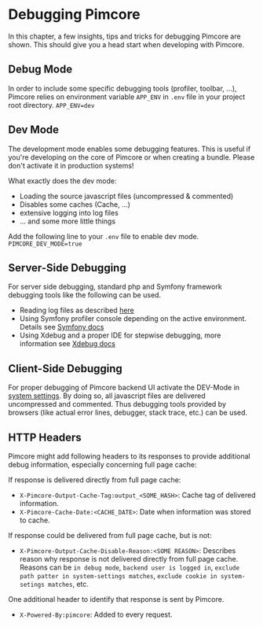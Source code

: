 # Debugging Pimcore

In this chapter, a few insights, tips and tricks for debugging Pimcore are shown. This should give you a
head start when developing with Pimcore. 

## Debug Mode
In order to include some specific debugging tools (profiler, toolbar, ...), Pimcore relies on environment variable `APP_ENV` in `.env` file in your project root directory.
`APP_ENV=dev`

## Dev Mode
The development mode enables some debugging features. This is useful if you're developing on the core of Pimcore or when 
creating a bundle. Please don't activate it in production systems!

What exactly does the dev mode:
* Loading the source javascript files (uncompressed & commented)
* Disables some caches (Cache, ...)
* extensive logging into log files
* ... and some more little things

Add the following line to your `.env` file to enable dev mode.
`PIMCORE_DEV_MODE=true`

## Server-Side Debugging
For server side debugging, standard php and Symfony framework debugging tools like the following can be used.

* Reading log files as described [here](07_Logging.md)
* Using Symfony profiler console depending on the active environment. 
  Details see [Symfony docs](http://symfony.com/app.php/doc/3.4/reference/configuration/web_profiler.html)
* Using Xdebug and a proper IDE for stepwise debugging, more information see [Xdebug docs](https://xdebug.org/)


## Client-Side Debugging
For proper debugging of Pimcore backend UI activate the DEV-Mode in [system settings](../18_Tools_and_Features/25_System_Settings.md).
By doing so, all javascript files are delivered uncompressed and commented. Thus debugging tools provided by browsers 
(like actual error lines, debugger, stack trace, etc.) can be used.


## HTTP Headers
Pimcore might add following headers to its responses to provide additional debug information, especially concerning full
page cache: 

If response is delivered directly from full page cache: 
* `X-Pimcore-Output-Cache-Tag:output_<SOME_HASH>`: Cache tag of delivered information.  
* `X-Pimcore-Cache-Date:<CACHE_DATE>`: Date when information was stored to cache. 

If response could be delivered from full page cache, but is not: 
* `X-Pimcore-Output-Cache-Disable-Reason:<SOME REASON>`: Describes reason why response is not delivered directly from full
  page cache. Reasons can be `in debug mode`, `backend user is logged in`, `exclude path patter in system-settings matches`, 
  `exclude cookie in system-setings matches`, etc. 

One additional header to identify that response is sent by Pimcore. 
* `X-Powered-By:pimcore`: Added to every request. 